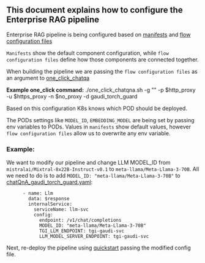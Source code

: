 ## This document explains how to configure the Enterprise RAG pipeline

Enterprise RAG pipeline is being configured based on [manifests](../deployment/microservices-connector/config/manifests) and [flow configuration files](../deployment/microservices-connector/config/samples)

`Manifests` show the default component configuration, while `flow configuration files` define how those components are connected together.

When building the pipeline we are passing the `flow configuration files` as an argument to [one_click_chatqa](../deployment/README.md#quickstart-with-oneclick-script)

**Example one_click command:**
./one_click_chatqna.sh -g "<HF Token>" -p $http_proxy -u $https_proxy -n $no_proxy -d gaudi_torch_guard

Based on this configuration K8s knows which POD should be deployed.

The PODs settings like `MODEL_ID`, `EMBEDDING_MODEL` are being set by passing env variables to PODs. Values in `manifests` show default values, however `flow configuration files` allow us to overwrite any env variable.

### Example: 
We want to modify our pipeline and change LLM MODEL_ID from `mistralai/Mixtral-8x22B-Instruct-v0.1` to `meta-llama/Meta-Llama-3-70B`. All we need to do is to add `MODEL_ID: "meta-llama/Meta-Llama-3-70B"` to [chatQnA_gaudi_torch_guard.yaml](../deployment/microservices-connector/config/samples/chatQnA_gaudi_torch_guard.yaml):

```
      - name: Llm
        data: $response
        internalService:
          serviceName: llm-svc
          config:
            endpoint: /v1/chat/completions
            MODEL_ID: "meta-llama/Meta-Llama-3-70B"
            TGI_LLM_ENDPOINT: tgi-gaudi-svc
            LLM_MODEL_SERVER_ENDPOINT: tgi-gaudi-svc
```
Next, re-deploy the pipeline using [quickstart](../deployment/README.md#quickstart-with-oneclick-script) passing the modified config file.